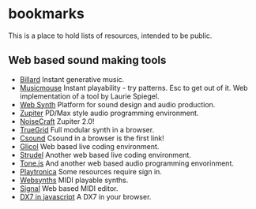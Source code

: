 # bookmarks
This is a place to hold lists of resources, intended to be public.

## Web based sound making tools

* [Billard](https://billard.medusis.com/) Instant generative music.
* [Musicmouse](https://teropa.info/musicmouse/) Instant playability - try patterns. Esc to get out of it. Web implementation of a tool by Laurie Spiegel.
* [Web Synth](https://github.com/Ameobea/web-synth?tab=readme-ov-file) Platform for sound design and audio production.
* [Zupiter](https://z.musictools.live/#72) PD/Max style audio programming environment.
* [NoiseCraft](https://noisecraft.app/557) Zupiter 2.0!
* [TrueGrid](https://modulargrid.net/e/racks/synth) Full modular synth in a browser.
* [Csound](https://csound.com/get-started.html) Csound in a browser is the first link!
* [Glicol](https://glicol.org/) Web based live coding environment.
* [Strudel](https://strudel.cc/) Another web based live coding environment.
* [Tone.js](https://tonejs.github.io/) And another web based audio programming envorinment.
* [Playtronica](https://synth.playtronica.com/) Some resources require sign in.
* [Websynths](https://www.websynths.com/) MIDI playable synths.
* [Signal](https://signal.vercel.app/?lang=en) Web based MIDI editor.
* [DX7 in javascript](http://mmontag.github.io/dx7-synth-js/) A DX7 in your browser.
